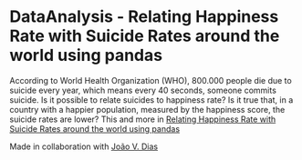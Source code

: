 # DataAnalysis - Relating Happiness Rate with Suicide Rates around the world using pandas

According to World Health Organization (WHO), 800.000 people die due to suicide every year, which means every 40 seconds, someone commits suicide. Is it possible to relate suicides to happiness rate? Is it true that, in a country with a happier population, measured by the happiness score, the suicide rates are lower? This and more in <a href=""> Relating Happiness Rate with Suicide Rates around the world using pandas </a>

Made in collaboration with <a href="https://github.com/joaovdxavier"> João V. Dias </a>
